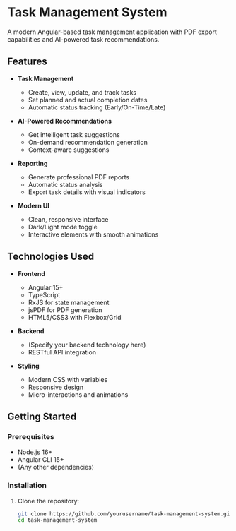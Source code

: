 # Task Management System



A modern Angular-based task management application with PDF export capabilities and AI-powered task recommendations.

## Features

- **Task Management**
  - Create, view, update, and track tasks
  - Set planned and actual completion dates
  - Automatic status tracking (Early/On-Time/Late)
  
- **AI-Powered Recommendations**
  - Get intelligent task suggestions
  - On-demand recommendation generation
  - Context-aware suggestions

- **Reporting**
  - Generate professional PDF reports
  - Automatic status analysis
  - Export task details with visual indicators

- **Modern UI**
  - Clean, responsive interface
  - Dark/Light mode toggle
  - Interactive elements with smooth animations

## Technologies Used

- **Frontend**
  - Angular 15+
  - TypeScript
  - RxJS for state management
  - jsPDF for PDF generation
  - HTML5/CSS3 with Flexbox/Grid

- **Backend**
  - (Specify your backend technology here)
  - RESTful API integration

- **Styling**
  - Modern CSS with variables
  - Responsive design
  - Micro-interactions and animations

## Getting Started

### Prerequisites

- Node.js 16+
- Angular CLI 15+
- (Any other dependencies)

### Installation

1. Clone the repository:
   ```bash
   git clone https://github.com/yourusername/task-management-system.git
   cd task-management-system
